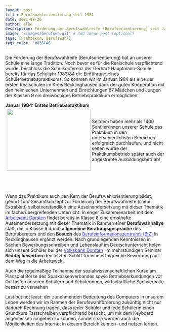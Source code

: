 ```yaml
---
layout: post
title: Berufswahlorientierung seit 1984
date: 2001-09-26
author: elke
description: Förderung der Berufswahlreife (Berufsorientierung) seit Januar 1984 dreiwöchiges Betriebspraktikum ermöglicht.
image: '/images/berufswa.gif' # Add image post (optional)
tags: [Praktikum, Berufswahl]
tags_color: '#835F46'
---
```


Die Förderung der Berufswahlreife (Berufsorientierung) hat an unserer Schule eine lange Tradition. Noch bevor es für die Realschule verpflichtend wurde, beschloss die Schulkonferenz der Gerhart-Hauptmann-Schule bereits für das Schuljahr 1983/84 die Einführung eines Schülerbetriebspraktikums.
So konnten wir im Januar 1984 als eine der ersten Realschulen im Kreis Recklinghausen dank der guten Kooperation mit den heimischen Unternehmen und Einrichtungen 87 Mädchen und Jungen der Klassen 9 ein dreiwöchiges Betriebspraktikum ermöglichen.


<p><b>Januar 1984: Erstes Betriebspraktikum</b>
<br><img src="{{site.baseurl}}/images/praktikum.gif" hspace="5" vspace="3" height="195" width="264" align="LEFT">
<br><font color="#FFFFFF">m</font>
<br>
Seitdem haben mehr als 1400 Schüler/innen unserer Schule das Praktikum in den unterschiedlichsten Bereichen erfolgreich durchlaufen; und nicht selten wurde der Praktikumsbetrieb später auch der angestrebte Ausbildungsbetrieb!
<br>&nbsp;
<br>&nbsp;
<br>&nbsp;
<br>&nbsp;
<br>&nbsp;

</p><p>
Wenn das Praktikum auch den Kern der Berufswahlorientierung bildet, gehört zum Gesamtkonzept zur Förderung der Berufswahlreife (siehe Extrablatt) selbstverständlich eine Auseinandersetzung mit dieser Thematik im fächerübergreifenden Unterricht. In enger Zusammenarbeit mit dem <u><font color="#3333FF">Arbeitsamt Dorsten</font></u> findet bereits in Klasse 8 eine ernsthafte Auseinandersetzung mit dieser Thematik in Rahmen einer <b>Berufswahlrallye</b> statt, die in Klasse 9 durch <b>allgemeine Beratungsgespräche</b> des Berufsberaters und den <b>Besuch</b> des <u><font color="#3333FF">Berufsinformationszentrums (BIZ)</font></u> in Recklinghausen ergänzt werden. Nach grundlegenden Kenntnissen in Sachen Bewerbungsschreiben und Lebenslauf im Deutschunterricht holen sich unsere Schüler bei der <u><font color="#3333FF">Volksbank Dorsten</font></u>&nbsp; im mehrstündigen Seminar <b><i>Richtig bewerben</i></b> den letzten Schliff für eine erfolgreiche Bewerbung auf dem Weg in die Arbeitswelt.

</p><p>
Auch die regelmäßige Teilnahme der sozialwissenschaftlichen Kurse am Planspiel Börse des Sparkassenverbandes sowie Betriebserkundungen vor Ort helfen unseren Schülern und Schülerinnen, wirtschaftliche Sachverhalte besser zu verstehen
</p>

Last but not least: der zunehmenden Bedeutung des Computers in unserem Leben werden wir im Rahmen der Berufswahlförderung zukünftig nicht nur dadurch Rechnung tragen, dass jeder Schüler und jede Schülerin einen Grundkurs Tastschreiben verpflichtend besucht, um mit dem Keyboard angemessen umgehen zu können, sondern sie werden auch die Möglichkeiten des Internet in diesem Bereich kennen- und nutzen lernen.
&nbsp;

